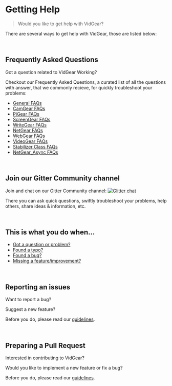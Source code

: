 <!--
===============================================
vidgear library source-code is deployed under the Apache 2.0 License:

Copyright (c) 2019-2020 Abhishek Thakur(@abhiTronix) <abhi.una12@gmail.com>

Licensed under the Apache License, Version 2.0 (the "License");
you may not use this file except in compliance with the License.
You may obtain a copy of the License at

   http://www.apache.org/licenses/LICENSE-2.0

Unless required by applicable law or agreed to in writing, software
distributed under the License is distributed on an "AS IS" BASIS,
WITHOUT WARRANTIES OR CONDITIONS OF ANY KIND, either express or implied.
See the License for the specific language governing permissions and
limitations under the License.
===============================================
-->

# Getting Help

> Would you like to get help with VidGear?

There are several ways to get help with VidGear, those are listed below:


&nbsp; 


## Frequently Asked Questions

Got a question related to VidGear Working?  

Checkout our Frequently Asked Questions, a curated list of all the questions with answer, that we commonly recieve, for quickly troubleshoot your problems:

- [General FAQs](general_faqs.md)
- [CamGear FAQs](camgear_faqs.md)
- [PiGear FAQs](pigear_faqs.md)
- [ScreenGear FAQs](screengear_faqs.md)
- [WriteGear FAQs](writegear_faqs.md)
- [NetGear FAQs](netgear_faqs.md)
- [WebGear FAQs](webgear_faqs.md)
- [VideoGear FAQs](videogear_faqs.md)
- [Stabilizer Class FAQs](stabilizer_faqs.md)
- [NetGear_Async FAQs](netgear_async_faqs.md)


&nbsp; 


## Join our Gitter Community channel

Join and chat on our Gitter Community channel: [![Glitter chat](https://img.shields.io/badge/Chat&nbsp;on-Gitter-yellow.svg?style=flat-square&logo=gitter)](https://gitter.im/vidgear/community)

There you can ask quick questions, swiftly troubleshoot your problems, help others, share ideas & information, etc. 


&nbsp; 


## This is what you do when...

* [Got a question or problem?](/contribution/#got-a-question-or-problem)
* [Found a typo?](/contribution/#found-a-typo)
* [Found a bug?](/contribution/#found-a-bug)
* [Missing a feature/improvement?](/contribution/#missing-a-featureimprovement)


&nbsp; 


## Reporting an issues

Want to report a bug?
    
Suggest a new feature?

Before you do, please read our [guidelines](/contribution/issue/).


&nbsp; 


## Preparing a Pull Request

Interested in contributing to VidGear?

Would you like to implement a new feature or fix a bug?

Before you do, please read our [guidelines](/contribution/PR/).

&nbsp; 